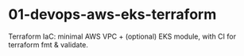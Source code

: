 # 01-devops-aws-eks-terraform
Terraform IaC: minimal AWS VPC + (optional) EKS module, with CI for terraform fmt &amp; validate.
